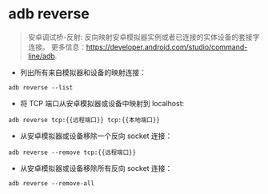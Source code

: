 # adb reverse

> 安卓调试桥-反射: 反向映射安卓模拟器实例或者已连接的实体设备的套接字连接。
> 更多信息：<https://developer.android.com/studio/command-line/adb>.

- 列出所有来自模拟器和设备的映射连接：

`adb reverse --list`

- 将 TCP 端口从安卓模拟器或设备中映射到 localhost:

`adb reverse tcp:{{远程端口}} tcp:{{本地端口}}`

- 从安卓模拟器或设备移除一个反向 socket 连接：

`adb reverse --remove tcp:{{远程端口}}`

- 从安卓模拟器或设备移除所有反向 socket 连接：

`adb reverse --remove-all`
